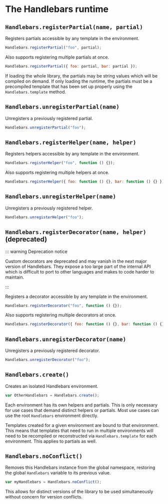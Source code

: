 # The Handlebars runtime

## `Handlebars.registerPartial(name, partial)`

Registers partials accessible by any template in the environment.

```js
Handlebars.registerPartial("foo", partial);
```

Also supports registering multiple partials at once.

```js
Handlebars.registerPartial({ foo: partial, bar: partial });
```

If loading the whole library, the partials may be string values which will be compiled on demand. If only loading the
runtime, the partials must be a precompiled template that has been set up properly using the `Handlebars.template`
method.

## `Handlebars.unregisterPartial(name)`

Unregisters a previously registered partial.

```js
Handlebars.unregisterPartial("foo");
```

## `Handlebars.registerHelper(name, helper)`

Registers helpers accessible by any template in the environment.

```js
Handlebars.registerHelper("foo", function () {});
```

Also supports registering multiple helpers at once.

```js
Handlebars.registerHelper({ foo: function () {}, bar: function () {} });
```

## `Handlebars.unregisterHelper(name)`

Unregisters a previously registered helper.

```js
Handlebars.unregisterHelper("foo");
```

## `Handlebars.registerDecorator(name, helper)` (deprecated)

::: warning Deprecation notice

Custom decorators are deprecated and may vanish in the next major version of Handlebars. They expose a too large part of
the internal API which is difficult to port to other languages and makes to code harder to maintain.

:::

Registers a decorator accessible by any template in the environment.

```js
Handlebars.registerDecorator("foo", function () {});
```

Also supports registering multiple decorators at once.

```js
Handlebars.registerDecorator({ foo: function () {}, bar: function () {} });
```

## `Handlebars.unregisterDecorator(name)`

Unregisters a previously registered decorator.

```js
Handlebars.unregisterDecorator("foo");
```

## `Handlebars.create()`

Creates an isolated Handlebars environment.

```js
var OtherHandlebars = Handlebars.create();
```

Each environment has its own helpers and partials. This is only necessary for use cases that demand distinct helpers or
partials. Most use cases can use the root `Handlebars` environment directly.

Templates created for a given environment are bound to that environment. This means that templates that need to run in
multiple environments will need to be recompiled or reconstructed via `Handlebars.template` for each environment. This
applies to partials as well.

## `Handlebars.noConflict()`

Removes this Handlebars instance from the global namespace, restoring the global `Handlebars` variable to its previous
value.

```js
var myHandlebars = Handlebars.noConflict();
```

This allows for distinct versions of the library to be used simultaneously without concern for version conflicts.
